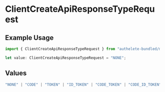 # ClientCreateApiResponseTypeRequest

## Example Usage

```typescript
import { ClientCreateApiResponseTypeRequest } from "authelete-bundled/models/operations";

let value: ClientCreateApiResponseTypeRequest = "NONE";
```

## Values

```typescript
"NONE" | "CODE" | "TOKEN" | "ID_TOKEN" | "CODE_TOKEN" | "CODE_ID_TOKEN" | "ID_TOKEN_TOKEN" | "CODE_ID_TOKEN_TOKEN"
```